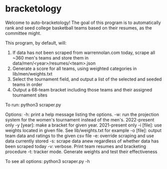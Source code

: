 # bracketology

Welcome to auto-bracketology! The goal of this program is to automatically rank and seed college basketball teams based on their resumes, as the committee might. 

This program, by default, will:
1) If data has not been scraped from warrennolan.com today, scrape all ~360 men's teams and store them in data/men/\<year\>/resumes/\<team\>.json
2) Generate a score for all teams, using weighted categories in lib/men/weights.txt
3) Select the tournament field, and output a list of the selected and seeded teams in order
4) Output a 68-team bracket including those teams and their assigned tournament sites

To run: python3 scraper.py

Options:
-h: print a help message listing the options.
-w: run the projection system for the women's tournament instead of the men's. 2022-present only
-y [year]: make a bracket for given year. 2021-present only
-i [file]: use weights located in given file. See lib/weights.txt for example
-o [file]: output team data and ratings to the given csv file
-e: override scraping and use data currently stored
-s: scrape data anew regardless of whether data has been scraped today
-v: verbose. Print team resumes and bracketing procedure
-t: tracker mode. Generate weights and test their effectiveness

To see all options: python3 scraper.py -h



